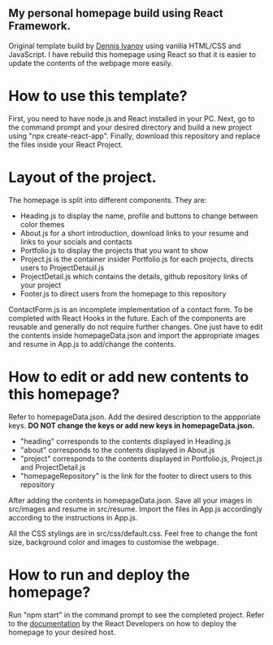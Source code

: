 ## My personal homepage build using React Framework.
Original template build by [Dennis Ivanov](https://github.com/divanov11/portfolio-website) using vanilia HTML/CSS and JavaScript. I have rebuild this homepage using React so that it is easier to update the contents of the webpage more easily.

# How to use this template?
First, you need to have node.js and React installed in your PC. Next, go to the command prompt and your desired directory and build a new project using "npx create-react-app". Finally, download this repository and replace the files inside your React Project.

# Layout of the project.
The homepage is split into different components. They are:
- Heading.js to display the name, profile and buttons to change between color themes
- About.js for a short introduction, download links to your resume and links to your socials and contacts
- Portfolio.js to display the projects that you want to show
- Project.js is the container insider Portfolio.js for each projects, directs users to ProjectDetauil.js
- ProjectDetail.js which contains the details, github repository links of your project
- Footer.js to direct users from the homepage to this repository

ContactForm.js is an incomplete implementation of a contact form. To be completed with React Hooks in the future. Each of the components are reusable and generally do not require further changes. One just have to edit the contents inside homepageData.json and import the appropriate images and resume in App.js to add/change the contents.

# How to edit or add new contents to this homepage?
Refer to homepageData.json. Add the desired description to the appporiate keys. **DO NOT change the keys or add new keys in homepageData.json.**
- "heading" corresponds to the contents displayed in Heading.js
- "about" corresponds to the contents displayed in About.js
- "project" corresponds to the contents displayed in Portfolio.js, Project.js and ProjectDetail.js
- "homepageRepository" is the link for the footer to direct users to this repository

After adding the contents in homepageData.json. Save all your images in src/images and resume in src/resume. Import the files in App.js accordingly according to the instructions in App.js.

All the CSS stylings are in src/css/default.css. Feel free to change the font size, background color and images to customise the webpage.

# How to run and deploy the homepage?
Run "npm start" in the command prompt to see the completed project. Refer to the [documentation](https://create-react-app.dev/docs/deployment/) by the React Developers on how to deploy the homepage to your desired host.
